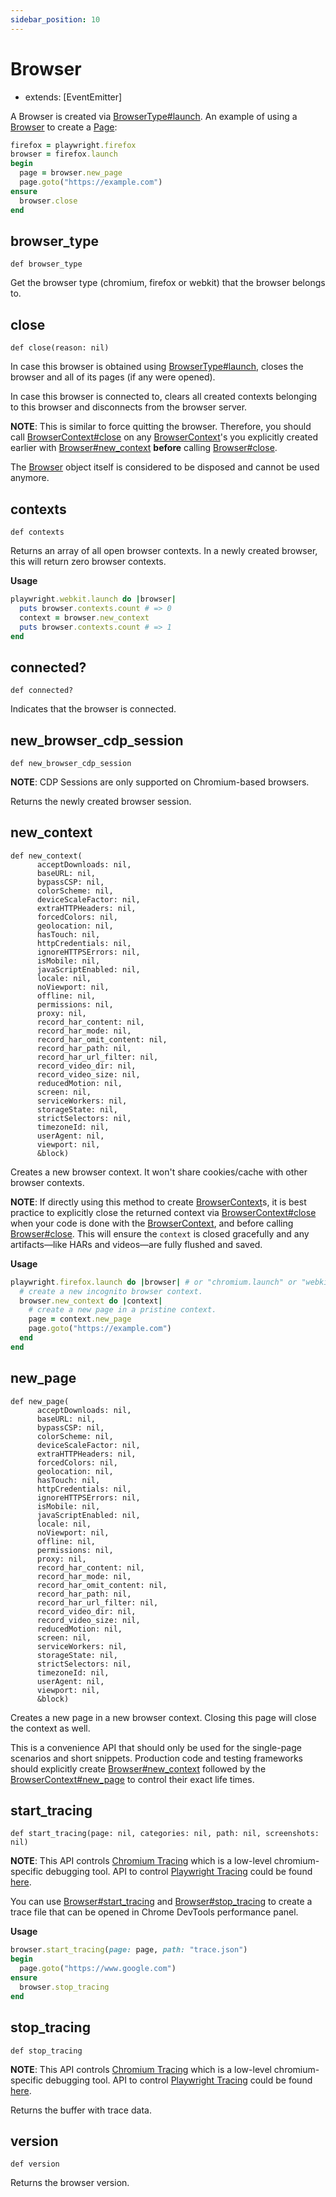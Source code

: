 ```yaml
---
sidebar_position: 10
---
```


# Browser

- extends: [EventEmitter]

A Browser is created via [BrowserType#launch](./browser_type#launch). An example of using a [Browser](./browser) to create a [Page](./page):

```ruby
firefox = playwright.firefox
browser = firefox.launch
begin
  page = browser.new_page
  page.goto("https://example.com")
ensure
  browser.close
end
```

## browser_type

```
def browser_type
```


Get the browser type (chromium, firefox or webkit) that the browser belongs to.

## close

```
def close(reason: nil)
```


In case this browser is obtained using [BrowserType#launch](./browser_type#launch), closes the browser and all of its pages (if any
were opened).

In case this browser is connected to, clears all created contexts belonging to this browser and disconnects from the
browser server.

**NOTE**: This is similar to force quitting the browser. Therefore, you should call [BrowserContext#close](./browser_context#close) on any [BrowserContext](./browser_context)'s you explicitly created earlier with [Browser#new_context](./browser#new_context) **before** calling [Browser#close](./browser#close).

The [Browser](./browser) object itself is considered to be disposed and cannot be used anymore.

## contexts

```
def contexts
```


Returns an array of all open browser contexts. In a newly created browser, this will return zero browser contexts.

**Usage**

```ruby
playwright.webkit.launch do |browser|
  puts browser.contexts.count # => 0
  context = browser.new_context
  puts browser.contexts.count # => 1
end
```

## connected?

```
def connected?
```


Indicates that the browser is connected.

## new_browser_cdp_session

```
def new_browser_cdp_session
```


**NOTE**: CDP Sessions are only supported on Chromium-based browsers.

Returns the newly created browser session.

## new_context

```
def new_context(
      acceptDownloads: nil,
      baseURL: nil,
      bypassCSP: nil,
      colorScheme: nil,
      deviceScaleFactor: nil,
      extraHTTPHeaders: nil,
      forcedColors: nil,
      geolocation: nil,
      hasTouch: nil,
      httpCredentials: nil,
      ignoreHTTPSErrors: nil,
      isMobile: nil,
      javaScriptEnabled: nil,
      locale: nil,
      noViewport: nil,
      offline: nil,
      permissions: nil,
      proxy: nil,
      record_har_content: nil,
      record_har_mode: nil,
      record_har_omit_content: nil,
      record_har_path: nil,
      record_har_url_filter: nil,
      record_video_dir: nil,
      record_video_size: nil,
      reducedMotion: nil,
      screen: nil,
      serviceWorkers: nil,
      storageState: nil,
      strictSelectors: nil,
      timezoneId: nil,
      userAgent: nil,
      viewport: nil,
      &block)
```


Creates a new browser context. It won't share cookies/cache with other browser contexts.

**NOTE**: If directly using this method to create [BrowserContext](./browser_context)s, it is best practice to explicitly close the returned context via [BrowserContext#close](./browser_context#close) when your code is done with the [BrowserContext](./browser_context),
and before calling [Browser#close](./browser#close). This will ensure the `context` is closed gracefully and any artifacts—like HARs and videos—are fully flushed and saved.

**Usage**

```ruby
playwright.firefox.launch do |browser| # or "chromium.launch" or "webkit.launch".
  # create a new incognito browser context.
  browser.new_context do |context|
    # create a new page in a pristine context.
    page = context.new_page
    page.goto("https://example.com")
  end
end
```

## new_page

```
def new_page(
      acceptDownloads: nil,
      baseURL: nil,
      bypassCSP: nil,
      colorScheme: nil,
      deviceScaleFactor: nil,
      extraHTTPHeaders: nil,
      forcedColors: nil,
      geolocation: nil,
      hasTouch: nil,
      httpCredentials: nil,
      ignoreHTTPSErrors: nil,
      isMobile: nil,
      javaScriptEnabled: nil,
      locale: nil,
      noViewport: nil,
      offline: nil,
      permissions: nil,
      proxy: nil,
      record_har_content: nil,
      record_har_mode: nil,
      record_har_omit_content: nil,
      record_har_path: nil,
      record_har_url_filter: nil,
      record_video_dir: nil,
      record_video_size: nil,
      reducedMotion: nil,
      screen: nil,
      serviceWorkers: nil,
      storageState: nil,
      strictSelectors: nil,
      timezoneId: nil,
      userAgent: nil,
      viewport: nil,
      &block)
```


Creates a new page in a new browser context. Closing this page will close the context as well.

This is a convenience API that should only be used for the single-page scenarios and short snippets. Production code and
testing frameworks should explicitly create [Browser#new_context](./browser#new_context) followed by the
[BrowserContext#new_page](./browser_context#new_page) to control their exact life times.

## start_tracing

```
def start_tracing(page: nil, categories: nil, path: nil, screenshots: nil)
```


**NOTE**: This API controls [Chromium Tracing](https://www.chromium.org/developers/how-tos/trace-event-profiling-tool) which is a low-level chromium-specific debugging tool. API to control [Playwright Tracing](https://playwright.dev/python/docs/trace-viewer) could be found [here](./tracing).

You can use [Browser#start_tracing](./browser#start_tracing) and [Browser#stop_tracing](./browser#stop_tracing) to create a trace file that can
be opened in Chrome DevTools performance panel.

**Usage**

```ruby
browser.start_tracing(page: page, path: "trace.json")
begin
  page.goto("https://www.google.com")
ensure
  browser.stop_tracing
end
```

## stop_tracing

```
def stop_tracing
```


**NOTE**: This API controls [Chromium Tracing](https://www.chromium.org/developers/how-tos/trace-event-profiling-tool) which is a low-level chromium-specific debugging tool. API to control [Playwright Tracing](https://playwright.dev/python/docs/trace-viewer) could be found [here](./tracing).

Returns the buffer with trace data.

## version

```
def version
```


Returns the browser version.
